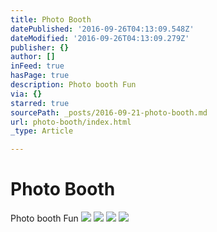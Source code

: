 ```yaml
---
title: Photo Booth
datePublished: '2016-09-26T04:13:09.548Z'
dateModified: '2016-09-26T04:13:09.279Z'
publisher: {}
author: []
inFeed: true
hasPage: true
description: Photo booth Fun
via: {}
starred: true
sourcePath: _posts/2016-09-21-photo-booth.md
url: photo-booth/index.html
_type: Article

---
```

# Photo Booth

Photo booth Fun
![](https://the-grid-user-content.s3-us-west-2.amazonaws.com/9a511c1d-d509-4f9c-a6e0-62409ae0ce9d.jpg)
![](https://the-grid-user-content.s3-us-west-2.amazonaws.com/100c4068-458a-42ef-bf12-c1a97c46daf1.jpg)
![](https://the-grid-user-content.s3-us-west-2.amazonaws.com/d2657297-d73f-4f7b-a5e0-be9599f0dc55.jpg)
![](https://the-grid-user-content.s3-us-west-2.amazonaws.com/4f8ef0b8-558a-4d31-8602-0cb930579ff4.jpg)